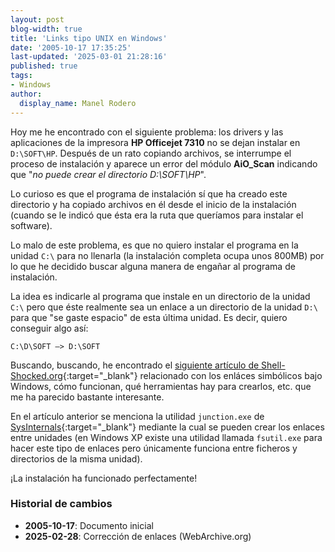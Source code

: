 ```yaml
---
layout: post
blog-width: true
title: 'Links tipo UNIX en Windows'
date: '2005-10-17 17:35:25'
last-updated: '2025-03-01 21:28:16'
published: true
tags:
- Windows
author:
  display_name: Manel Rodero
---
```


Hoy me he encontrado con el siguiente problema: los drivers y las aplicaciones de la impresora **HP Officejet 7310** no se dejan instalar en `D:\SOFT\HP`. Después de un rato copiando archivos, se interrumpe el proceso de instalación y aparece un error del módulo **AiO_Scan** indicando que "_no puede crear el directorio D:\SOFT\HP_".

Lo curioso es que el programa de instalación sí que ha creado este directorio y ha copiado archivos en él desde el inicio de la instalación (cuando se le indicó que ésta era la ruta que queríamos para instalar el software).

Lo malo de este problema, es que no quiero instalar el programa en la unidad `C:\` para no llenarla (la instalación completa ocupa unos 800MB) por lo que he decidido buscar alguna manera de engañar al programa de instalación.

La idea es indicarle al programa que instale en un directorio de la unidad `C:\` pero que éste realmente sea un enlace a un directorio de la unidad `D:\` para que "se gaste espacio" de esta última unidad. Es decir, quiero conseguir algo así:

```plaintext
C:\D\SOFT –> D:\SOFT
```

Buscando, buscando, he encontrado el [siguiente artículo de Shell-Shocked.org](https://web.archive.org/web/20050909025458/http://shell-shocked.org/article.php?id=284){:target="_blank"} relacionado con los enláces simbólicos bajo Windows, cómo funcionan, qué herramientas hay para crearlos, etc. que me ha parecido bastante interesante.

En el artículo anterior se menciona la utilidad `junction.exe` de [SysInternals](https://learn.microsoft.com/en-us/sysinternals/){:target="_blank"} mediante la cual se pueden crear los enlaces entre unidades (en Windows XP existe una utilidad llamada `fsutil.exe` para hacer este tipo de enlaces pero únicamente funciona entre ficheros y directorios de la misma unidad).

¡La instalación ha funcionado perfectamente!

### Historial de cambios

* **2005-10-17**: Documento inicial
* **2025-02-28**: Corrección de enlaces (WebArchive.org)
